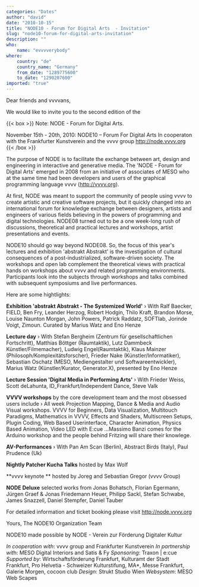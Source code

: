 ```yaml
---
categories: "Dates"
author: "david"
date: "2010-10-15"
title: "NODE10 - Forum for Digital Arts  - Invitation"
slug: "node10-forum-for-digital-arts-invitation"
description: ""
who: 
    name: "evvvverybody"
where: 
    country: "de"
    country_name: "Germany"
    from_date: "1289775600"
    to_date: "1290207600"
imported: "true"
---
```



Dear friends and vvvvans,  

We would like to invite you to the second edition of the 

{{< box >}}
Note:
NODE - Forum for Digital Arts.

November 15th - 20th, 2010: NODE10 – Forum For Digital Arts
In cooperaton with the Frankfurter Kunstverein and the vvvv group
http://node.vvvv.org  
{{< /box >}}


The purpose of NODE is to facilitate the exchange between art, design and engineering in interactive and generative media. The 'NODE - Forum for Digital Arts' emerged in 2008 from an initiative of associates of MESO who at the same time had been developers and users of the graphical programming language vvvv (http://vvvv.org).

At first, NODE was meant to support the community of people using vvvv to create artistic and creative software projects, but it quickly changed into an international forum for knowledge exchange between designers, artists and engineers of various fields believing in the powers of programming and digital technologies. NODE08 turned out to be a one week-long rush of discussions, theoretical and practical lectures and workshops, artist presentations and events.

NODE10 should go way beyond NODE08. So, the focus of this year's lectures and exhibition 'abstrakt Abstrakt' is the investigation of cultural consequences of a post-industrialized, software-driven society. The workshops and open lab complement the theoretical views with practical hands on workshops about vvvv and related programming environments. Participants look into the subjects through workshops and talks combined with subsequent symposiums and live performances.

Here are some hightlights:

**Exhibition 'abstrakt Abstrakt - The Systemized World'**  › With Ralf Baecker, FIELD, Ben Fry, Leander Herzog, Robert Hodgin, Thilo Kraft, Brandon Morse, Louise Naunton Morgan, John Powers, Patrick Raddatz, SOFTlab, Jorinde Voigt, Zimoun. Curated by Marius Watz and Eno Henze

**Lecture day**  › With Stefan Bergheim (Zentrum für gesellschaftlichen Fortschritt), Matthias Böttger (Raumtaktik), Lutz Dammbeck Künstler/Filmemacher), Ludwig Engel(Raumtaktik), Klaus Mainzer (Philosoph/Komplexitätsforscher), Frieder Nake (Künstler/Informatiker), Sebastian Oschatz (MESO, Mediengestalter und Softwareentwickler), Marius Watz (Künstler/Kurator, Generator.X), presented by Eno Henze

**Lecture Session 'Digital Media in Performing Arts'**  › With Frieder Weiss, Scott deLahunta, ID_Frankfurt/Independent Dance, Steve Valk

**VVVV workshops**  by the core development team and the most obsessed users include › All week Projection Mapping, Dance & Media and Audio Visual workshops. VVVV for Beginners, Data Visualization, Multitouch Paradigms, Mathematics in VVVV, Effects and Shaders, Multiscreen Setups, Plugin Coding, Web Based Userinterface, Character Animation, Physics Based Animation, Video LED with E:cue ...Massimo Banzi comes for the Arduino workshop and the people behind Fritzing will share their knowlege.

**AV-Performances**  › With Pan Am Scan (Berlin), Abstract Birds (Italy), Paul Prudence (Uk)

**Nightly Patcher Kucha Talks**  hosted by Max Wolf

**vvvv keynote ** hosted by Joreg and Sebastian Gregor (vvvv Group)

**NODE Deluxe**  selected works from Jonas Bohatsch, Florian Egermann, Jürgen Graef & Jonas Friedemann Heuer, Philipp Sackl, Stefan Schwabe, James Snazzell, Daniel Stempfer, Daniel Tauber

For detailed information and ticket booking please visit 
http://node.vvvv.org  


Yours,
The NODE10 Organization Team

NODE10 made possible by
NODE - Verein zur Förderung Digitaler Kultur

*In cooperation with*: vvvv group and Frankfurter Kunstverein
*In partnership wit*h: MESO Digital Interiors and Satis & Fy
*Sponsoring*: Traxon | e:cue
*Supported by*: Wirtschaftsförderung Frankfurt, Kulturamt der Stadt Frankfurt, Pro Helvetia - Schweizer Kulturstifung, MA*, Messe Frankfurt, Galerie Morgen, cocoon club
*Design*: Strukt Studio Wien
*Websystem*: MESO Web Scapes

